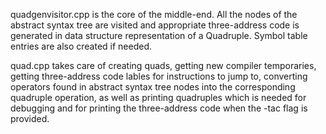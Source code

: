 quadgenvisitor.cpp is the core of the middle-end. All the nodes of the abstract syntax tree are visited and appropriate three-address code is generated in data structure representation of a Quadruple. Symbol table entries are also created if needed.

quad.cpp takes care of creating quads, getting new compiler temporaries, getting three-address code lables for instructions to jump to, converting operators found in abstract syntax tree nodes into the corresponding quadruple operation, as well as printing quadruples which is needed for debugging and for printing the three-address code when the -tac flag is provided.
